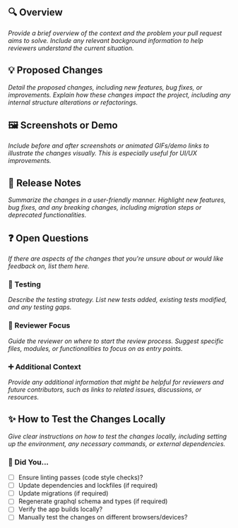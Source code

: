 ## :mag: Overview

*Provide a brief overview of the context and the problem your pull request aims to solve. Include any relevant background information to help reviewers understand the current situation.*

## :bulb: Proposed Changes

*Detail the proposed changes, including new features, bug fixes, or improvements. Explain how these changes impact the project, including any internal structure alterations or refactorings.*

## :framed_picture: Screenshots or Demo

*Include before and after screenshots or animated GIFs/demo links to illustrate the changes visually. This is especially useful for UI/UX improvements.*

## :memo: Release Notes

*Summarize the changes in a user-friendly manner. Highlight new features, bug fixes, and any breaking changes, including migration steps or deprecated functionalities.*

## :question: Open Questions

*If there are aspects of the changes that you're unsure about or would like feedback on, list them here.*

### :test_tube: Testing

*Describe the testing strategy. List new tests added, existing tests modified, and any testing gaps.*

### :dart: Reviewer Focus

*Guide the reviewer on where to start the review process. Suggest specific files, modules, or functionalities to focus on as entry points.*

### :heavy_plus_sign: Additional Context

*Provide any additional information that might be helpful for reviewers and future contributors, such as links to related issues, discussions, or resources.*

## :sparkles: How to Test the Changes Locally

*Give clear instructions on how to test the changes locally, including setting up the environment, any necessary commands, or external dependencies.*

### :green_heart: Did You...

- [ ] Ensure linting passes (code style checks)?
- [ ] Update dependencies and lockfiles (if required)
- [ ] Update migrations (if required)
- [ ] Regenerate graphql schema and types (if required)
- [ ] Verify the app builds locally?
- [ ] Manually test the changes on different browsers/devices?
